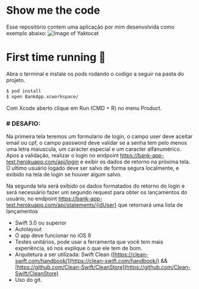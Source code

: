 # Show me the code

Esse repositório contem uma aplicação por mim desenvolvida como exemplo abaixo: 
![Image of Yaktocat](https://github.com/SantanderTecnologia/TesteiOSv2/blob/master/telas.png)

# First time running 🚀
Abra o terminal e instale os pods rodando o codigo a seguir na pasta do projeto.
```bash
$ pod install
$ open BankApp.xcworkspace/
```
Com Xcode aberto clique em Run (CMD + R) no menu Product.

### # DESAFIO:

Na primeira tela teremos um formulario de login, o campo user deve aceitar email ou cpf,
o campo password deve validar se a senha tem pelo menos uma letra maiuscula, um caracter especial e um caracter alfanumérico.
Apos a validação, realizar o login no endpoint https://bank-app-test.herokuapp.com/api/login e exibir os dados de retorno na próxima tela.
O ultimo usuário logado deve ser salvo de forma segura localmente, e exibido na tela de login se houver algum salvo. 

Na segunda tela será exibido os dados formatados do retorno do login e será necessário fazer um segundo request para obter os lançamentos do usuário, no endpoint https://bank-app-test.herokuapp.com/api/statements/{idUser} que retornará uma lista de lançamentos

* Swift 3.0 ou superior
* Autolayout
* O app deve funcionar no iOS 9
* Testes unitários, pode usar a ferramenta que você tem mais experiência, só nos explique o que ele tem de bom.
* Arquitetura a ser utilizada: Swift Clean ([https://clean-swift.com/handbook/](https://clean-swift.com/handbook/) && [https://github.com/Clean-Swift/CleanStore](https://github.com/Clean-Swift/CleanStore)
* Uso do git.
